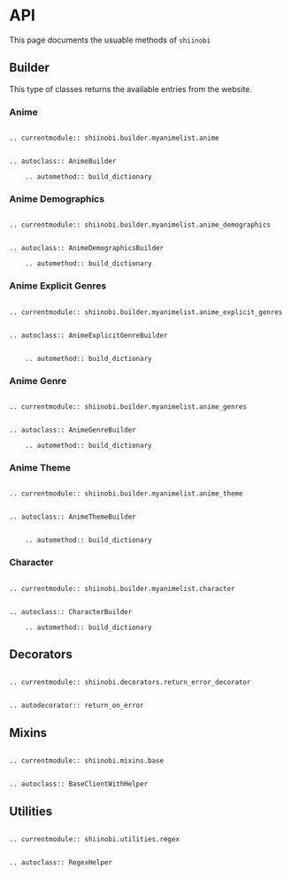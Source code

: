 # API

This page documents the usuable methods of `shiinobi`

## Builder

This type of classes returns the available entries from the website.

### Anime

```{eval-rst}

.. currentmodule:: shiinobi.builder.myanimelist.anime


.. autoclass:: AnimeBuilder

    .. automethod:: build_dictionary

```

### Anime Demographics

```{eval-rst}

.. currentmodule:: shiinobi.builder.myanimelist.anime_demographics


.. autoclass:: AnimeDemographicsBuilder

    .. automethod:: build_dictionary

```

### Anime Explicit Genres

```{eval-rst}

.. currentmodule:: shiinobi.builder.myanimelist.anime_explicit_genres


.. autoclass:: AnimeExplicitGenreBuilder


    .. automethod:: build_dictionary

```

### Anime Genre

```{eval-rst}

.. currentmodule:: shiinobi.builder.myanimelist.anime_genres


.. autoclass:: AnimeGenreBuilder

    .. automethod:: build_dictionary

```

### Anime Theme

```{eval-rst}

.. currentmodule:: shiinobi.builder.myanimelist.anime_theme


.. autoclass:: AnimeThemeBuilder


    .. automethod:: build_dictionary

```

### Character

```{eval-rst}

.. currentmodule:: shiinobi.builder.myanimelist.character


.. autoclass:: CharacterBuilder

    .. automethod:: build_dictionary

```

## Decorators

```{eval-rst}

.. currentmodule:: shiinobi.decorators.return_error_decorator


.. autodecorator:: return_on_error

```

## Mixins

```{eval-rst}

.. currentmodule:: shiinobi.mixins.base


.. autoclass:: BaseClientWithHelper

```

## Utilities

```{eval-rst}

.. currentmodule:: shiinobi.utilities.regex


.. autoclass:: RegexHelper

```
